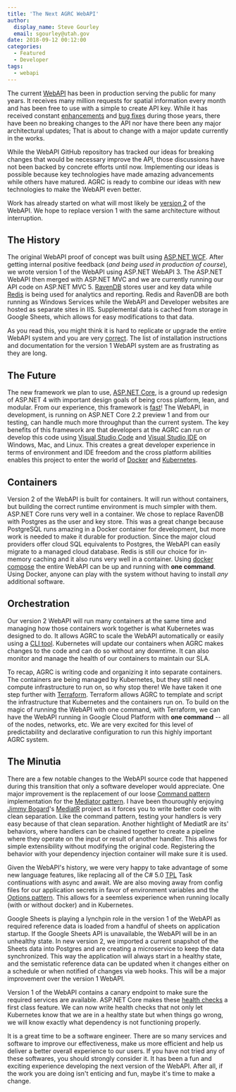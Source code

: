 ```yaml
---
title: 'The Next AGRC WebAPI'
author:
  display_name: Steve Gourley
  email: sgourley@utah.gov
date: 2018-09-12 00:12:00
categories:
  - Featured
  - Developer
tags:
  - webapi
---
```


The current [WebAPI](https://api.mapserv.utah.gov) has been in production serving the public for many years. It receives many million requests for spatial information every month and has been free to use with a simple to create API key. While it has received constant [enhancements](https://github.com/agrc/api.mapserv.utah.gov/issues?q=is%3Aissue+sort%3Aupdated-desc+is%3Aclosed+label%3Aenhancement) and [bug fixes](https://github.com/agrc/api.mapserv.utah.gov/issues?q=is%3Aissue+sort%3Aupdated-desc+is%3Aclosed+label%3Abug) during those years, there have been no breaking changes to the API nor have there been any major architectural updates; That is about to change with a major update currently in the works.

While the WebAPI GitHub repository has tracked our ideas for breaking changes that would be necessary improve the API, those discussions have not been backed by concrete efforts until now. Implementing our ideas is possible because key technologies have made amazing advancements while others have matured. AGRC is ready to combine our ideas with new technologies to make the WebAPI even better.

Work has already started on what will most likely be [version 2](https://github.com/agrc/api.mapserv.utah.gov/tree/development) of the WebAPI. We hope to replace version 1 with the same architecture without interruption.

## The History

The original WebAPI proof of concept was built using [ASP.NET WCF](https://docs.microsoft.com/en-us/dotnet/framework/wcf/whats-wcf). After getting internal positive feedback (_and being used in production of course_), we wrote version 1 of the WebAPI using ASP.NET WebAPI 3. The ASP.NET WebAPI then merged with ASP.NET MVC and we are currently running our API code on ASP.NET MVC 5. [RavenDB](https://ravendb.net/) stores user and key data while [Redis](https://redis.io) is being used for analytics and reporting. Redis and RavenDB are both running as Windows Services while the WebAPI and Developer websites are hosted as separate sites in IIS. Supplemental data is cached from storage in Google Sheets, which allows for easy modifications to that data.

As you read this, you might think it is hard to replicate or upgrade the entire WebAPI system and you are very [correct](https://github.com/agrc/api.mapserv.utah.gov/wiki). The list of installation instructions and documentation for the version 1 WebAPI system are as frustrating as they are long.

## The Future

The new framework we plan to use, [ASP.NET Core](https://docs.microsoft.com/en-us/aspnet/core/?view=aspnetcore-2.1), is a ground up redesign of ASP.NET 4 with important design goals of being cross platform, lean, and modular. From our experience, this framework is [fast](https://www.techempower.com/benchmarks/#section=data-r16&hw=ph&test=plaintext)! The WebAPI, in development, is running on ASP.NET Core 2.2 preview 1 and from our testing, can handle much more throughput than the current system. The key benefits of this framework are that developers at the AGRC can run or develop this code using [Visual Studio Code](https://code.visualstudio.com/) and [Visual Studio IDE](https://visualstudio.microsoft.com/) on Windows, Mac, and Linux. This creates a great developer experience in terms of environment and IDE freedom and the cross platform abilities enables this project to enter the world of [Docker](https://www.docker.com/) and [Kubernetes](https://kubernetes.io/).

## Containers

Version 2 of the WebAPI is built for containers. It will run without containers, but building the correct runtime environment is much simpler with them. ASP.NET Core runs very well in a container. We chose to replace RavenDB with Postgres as the user and key store. This was a great change because PostgreSQL runs amazing in a Docker container for development, but more work is needed to make it durable for production. Since the major cloud providers offer cloud SQL equivalents to Postgres, the WebAPI can easily migrate to a managed cloud database. Redis is still our choice for in-memory caching and it also runs very well in a container. Using [docker compose](https://docs.docker.com/compose/) the entire WebAPI can be up and running with **one command**. Using Docker, anyone can play with the system without having to install _any_ additional software.

## Orchestration

 Our version 2 WebAPI will run many containers at the same time and managing how those containers work together is what Kubernetes was designed to do. It allows AGRC to scale the WebAPI automatically or easily using a [CLI tool](https://kubernetes.io/docs/tasks/tools/install-kubectl/). Kubernetes will update our containers when AGRC makes changes to the code and can do so without any downtime. It can also monitor and manage the health of our containers to maintain our SLA.

To recap, AGRC is writing code and organizing it into separate containers. The containers are being managed by Kubernetes, but they still need compute infrastructure to run on, so why stop there! We have taken it one step further with [Terraform](https://www.terraform.io/). Terraform allows AGRC to template and script the infrastructure that Kubernetes and the containers run on. To build on the magic of running the WebAPI with one command, with Terraform, we can have the WebAPI running in Google Cloud Platform with **one command** -- all of the nodes, networks, etc. We are very excited for this level of predictability and declarative configuration to run this highly important AGRC system.

 ## The Minutia

 There are a few notable changes to the WebAPI source code that happened during this transition that only a software developer would appreciate. One major improvement is the replacement of our loose [Command pattern](http://www.blackwasp.co.uk/Command.aspx) implementation for the [Mediator pattern](http://www.blackwasp.co.uk/Mediator.aspx). I have been thouroughly enjoying [Jimmy Bogard](https://github.com/jbogard)'s [MediatR](https://github.com/jbogard/MediatR) project as it forces you to write better code with clean separation. Like the command pattern, testing your handlers is very easy because of that clean separation. Another hightlight of MediatR are its' behaviors, where handlers can be chained together to create a pipeline where they operate on the input or result of another handler. This allows for simple extensibility without modifying the original code. Registering the behavior with your dependency injection container will make sure it is used.

 Given the WebAPI's history, we were very happy to take advantage of some new language features, like replacing all of the C# 5.0 [TPL](https://docs.microsoft.com/en-us/dotnet/standard/parallel-programming/task-parallel-library-tpl) Task continuations with async and await. We are also moving away from config files for our application secrets in favor of environment variables and the [Options pattern](https://docs.microsoft.com/en-us/aspnet/core/fundamentals/configuration/options?view=aspnetcore-2.1). This allows for a seemless experience when running locally (with or without docker) and in Kubernetes.

 Google Sheets is playing a lynchpin role in the version 1 of the WebAPI as required reference data is loaded from a handful of sheets on application startup. If the Google Sheets API is unavailable, the WebAPI will be in an unhealthy state. In new version 2, we imported a current snapshot of the Sheets data into Postgres and are creating a microservice to keep the data synchronized. This way the application will always start in a healthy state, and the semistatic reference data can be updated when it changes either on a schedule or when notified of changes via web hooks. This will be a major improvement over the version 1 WebAPI.

 Version 1 of the WebAPI contains a canary endpoint to make sure the required services are available. ASP.NET Core makes these [health checks](https://docs.microsoft.com/en-us/dotnet/standard/microservices-architecture/implement-resilient-applications/monitor-app-health) a first class feature. We can now write health checks that not only let Kubernetes know that we are in a healthy state but when things go wrong, we will know exactly what dependency is not functioning properly.

 It is a great time to be a software engineer. There are so many services and software to improve our effectiveness, make us more efficient and help us deliver a better overall experience to our users. If you have not tried any of these softwares, you should strongly consider it. It has been a fun and exciting experience developing the next version of the WebAPI. After all, if the work you are doing isn't enticing and fun, maybe it's time to make a change.
